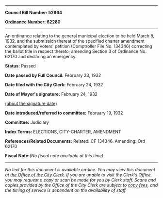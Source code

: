 

********

**Council Bill Number: 52864**
   
**Ordinance Number: 62280**
********

 An ordinance relating to the general municipal election to be held March 8, 1932, and the submission thereat of the specified charter amendment contemplated by voters' petition (Comptroller File No. 134346) correcting the ballot title in respect thereto; amending Section 3 of Ordinance No. 62170 and declaring an emergency.

**Status:** Passed
   
**Date passed by Full Council:** February 23, 1932
   
**Date filed with the City Clerk:** February 24, 1932
   
**Date of Mayor's signature:** February 24, 1932
   
[(about the signature date)](/~public/approvaldate.htm)
   
   
   
**Date introduced/referred to committee:** February 19, 1932
   
**Committee:** Judiciary
   
   
**Index Terms:** ELECTIONS, CITY-CHARTER, AMENDMENT

**References/Related Documents:** Related: CF 134346. Amending: Ord 62170

**Fiscal Note:**_(No fiscal note available at this time)_
********

_No text for this document is available on-line. You may view this document at [the Office of the City Clerk](http://www.seattle.gov/leg/clerk/contactUs.htm). If you are unable to visit the Clerk's Office, you may request a copy or scan be made for you by Clerk staff. Scans and copies provided by the Office of the City Clerk are subject to [copy fees](http://clerk.seattle.gov/~public/clerkfees.htm), and the timing of service is dependent on the availability of staff._


